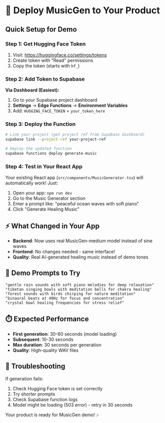 # 🚀 Deploy MusicGen to Your Product

## Quick Setup for Demo

### Step 1: Get Hugging Face Token
1. Visit: https://huggingface.co/settings/tokens
2. Create token with "Read" permissions  
3. Copy the token (starts with `hf_`)

### Step 2: Add Token to Supabase

**Via Dashboard (Easiest):**
1. Go to your Supabase project dashboard
2. **Settings** → **Edge Functions** → **Environment Variables**
3. Add: `HUGGING_FACE_TOKEN` = `your_token_here`

### Step 3: Deploy the Function

```bash
# Link your project (get project ref from Supabase dashboard)
supabase link --project-ref your-project-ref

# Deploy the updated function
supabase functions deploy generate-music
```

### Step 4: Test in Your React App

Your existing React app (`src/components/MusicGenerator.tsx`) will automatically work! Just:

1. Open your app: `npm run dev`
2. Go to the Music Generator section
3. Enter a prompt like: "peaceful ocean waves with soft piano"
4. Click "Generate Healing Music"

## ⚡ What Changed in Your App

- **Backend**: Now uses real MusicGen-medium model instead of sine waves
- **Frontend**: No changes needed - same interface!
- **Quality**: Real AI-generated healing music instead of demo tones

## 🎵 Demo Prompts to Try

```
"gentle rain sounds with soft piano melodies for deep relaxation"
"tibetan singing bowls with meditation bells for chakra healing" 
"forest sounds with birds chirping for nature meditation"
"binaural beats at 40Hz for focus and concentration"
"crystal bowl healing frequencies for stress relief"
```

## ⏱️ Expected Performance

- **First generation**: 30-60 seconds (model loading)
- **Subsequent**: 10-30 seconds
- **Max duration**: 30 seconds per generation
- **Quality**: High-quality WAV files

## 🔧 Troubleshooting

If generation fails:
1. Check Hugging Face token is set correctly
2. Try shorter prompts
3. Check Supabase function logs
4. Model might be loading (503 error) - retry in 30 seconds

Your product is ready for MusicGen demo! 🎶